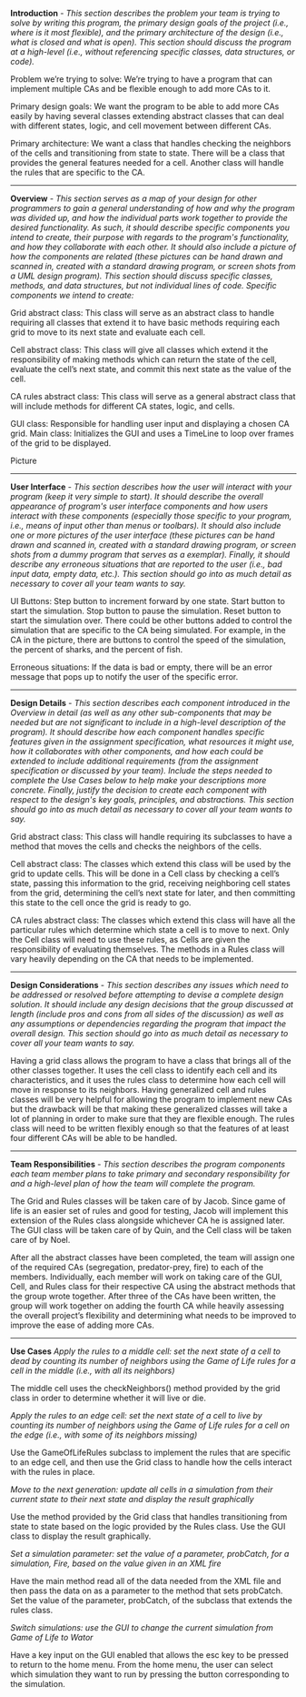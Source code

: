 **Introduction** - *This section describes the problem your team is trying to solve by writing this program, the primary design goals of the project (i.e., where is it most flexible), and the primary architecture of the design (i.e., what is closed and what is open). This section should discuss the program at a high-level (i.e., without referencing specific classes, data structures, or code).*

Problem we’re trying to solve: We’re trying to have a program that can implement multiple CAs and be flexible enough to add more CAs to it.

Primary design goals: We want the program to be able to add more CAs easily by having several classes extending abstract classes that can deal with different states, logic, and cell movement between different CAs.

Primary architecture: We want a class that handles checking the neighbors of the cells and transitioning from state to state. There will be a class that provides the general features needed for a cell. Another class will handle the rules that are specific to the CA.
____________________________________________________________________________________

**Overview** - *This section serves as a map of your design for other programmers to gain a general understanding of how and why the program was divided up, and how the individual parts work together to provide the desired functionality. As such, it should describe specific components you intend to create, their purpose with regards to the program's functionality, and how they collaborate with each other. It should also include a picture of how the components are related (these pictures can be hand drawn and scanned in, created with a standard drawing program, or screen shots from a UML design program). This section should discuss specific classes, methods, and data structures, but not individual lines of code.
Specific components we intend to create:*

Grid abstract class: This class will serve as an abstract class to handle requiring all classes that extend it to have basic methods requiring each grid to move to its next state and evaluate each cell.

Cell abstract class: This class will give all classes which extend it the responsibility of making methods which can return the state of the cell, evaluate the cell’s next state, and commit this next state as the value of the cell.

CA rules abstract class: This class will serve as a general abstract class that will include methods for different CA states, logic, and cells.

GUI class: Responsible for handling user input and displaying a chosen CA grid.
Main class: Initializes the GUI and uses a TimeLine to loop over frames of the grid to be displayed.

Picture
____________________________________________________________________________________

**User Interface** - *This section describes how the user will interact with your program (keep it very simple to start). It should describe the overall appearance of program's user interface components and how users interact with these components (especially those specific to your program, i.e., means of input other than menus or toolbars). It should also include one or more pictures of the user interface (these pictures can be hand drawn and scanned in, created with a standard drawing program, or screen shots from a dummy program that serves as a exemplar). Finally, it should describe any erroneous situations that are reported to the user (i.e., bad input data, empty data, etc.). This section should go into as much detail as necessary to cover all your team wants to say.*

UI Buttons: Step button to increment forward by one state. Start button to start the simulation. Stop button to pause the simulation. Reset button to start the simulation over. There could be other buttons added to control the simulation that are specific to the CA being simulated. For example, in the CA in the picture, there are buttons to control the speed of the simulation, the percent of sharks, and the percent of fish.

Erroneous situations: If the data is bad or empty, there will be an error message that pops up to notify the user of the specific error.
____________________________________________________________________________________

**Design Details** - *This section describes each component introduced in the Overview in detail (as well as any other sub-components that may be needed but are not significant to include in a high-level description of the program). It should describe how each component handles specific features given in the assignment specification, what resources it might use, how it collaborates with other components, and how each could be extended to include additional requirements (from the assignment specification or discussed by your team). Include the steps needed to complete the Use Cases below to help make your descriptions more concrete. Finally, justify the decision to create each component with respect to the design's key goals, principles, and abstractions. This section should go into as much detail as necessary to cover all your team wants to say.*

Grid abstract class: This class will handle requiring its subclasses to have a method that moves the cells and checks the neighbors of the cells.

Cell abstract class:  The classes which extend this class will be used by the grid to update cells.  This will be done in a Cell class by checking a cell’s state, passing this information to the grid, receiving neighboring cell states from the grid, determining the cell’s next state for later, and then committing this state to the cell once the grid is ready to go.

CA rules abstract class:  The classes which extend this class will have all the particular rules which determine which state a cell is to move to next.  Only the Cell class will need to use these rules, as Cells are given the responsibility of evaluating themselves.  The methods in a Rules class will vary heavily depending on the CA that needs to be implemented.
____________________________________________________________________________________

**Design Considerations** - *This section describes any issues which need to be addressed or resolved before attempting to devise a complete design solution. It should include any design decisions that the group discussed at length (include pros and cons from all sides of the discussion) as well as any assumptions or dependencies regarding the program that impact the overall design. This section should go into as much detail as necessary to cover all your team wants to say.*

Having a grid class allows the program to have a class that brings all of the other classes together. It uses the cell class to identify each cell and its characteristics, and it uses the rules class to determine how each cell will move in response to its neighbors. Having generalized cell and rules classes will be very helpful for allowing the program to implement new CAs but the drawback will be that making these generalized classes will take a lot of planning in order to make sure that they are flexible enough. The rules class will need to be written flexibly enough so that the features of at least four different CAs will be able to be handled.
____________________________________________________________________________________

**Team Responsibilities** - *This section describes the program components each team member plans to take primary and secondary responsibility for and a high-level plan of how the team will complete the program.*

The Grid and Rules classes will be taken care of by Jacob.  Since game of life is an easier set of rules and good for testing, Jacob will implement this extension of the Rules class alongside whichever CA he is assigned later. The GUI class will be taken care of by Quin, and the Cell class will be taken care of by Noel.

After all the abstract classes have been completed, the team will assign one of the required CAs (segregation, predator-prey, fire) to each of the members. Individually, each member will work on taking care of the GUI, Cell, and Rules class for their respective CA using the abstract methods that the group wrote together. After three of the CAs have been written, the group will work together on adding the fourth CA while heavily assessing the overall project’s flexibility and determining what needs to be improved to improve the ease of adding more CAs.
____________________________________________________________________________________

**Use Cases**
*Apply the rules to a middle cell: set the next state of a cell to dead by counting its number of neighbors using the Game of Life rules for a cell in the middle (i.e., with all its neighbors)*

The middle cell uses the checkNeighbors() method provided by the grid class in order to determine whether it will live or die.

*Apply the rules to an edge cell: set the next state of a cell to live by counting its number of neighbors using the Game of Life rules for a cell on the edge (i.e., with some of its neighbors missing)*

Use the GameOfLifeRules subclass to implement the rules that are specific to an edge cell, and then use the Grid class to handle how the cells interact with the rules in place.

*Move to the next generation: update all cells in a simulation from their current state to their next state and display the result graphically*

Use the method provided by the Grid class that handles transitioning from state to state based on the logic provided by the Rules class. Use the GUI class to display the result graphically.

*Set a simulation parameter: set the value of a parameter, probCatch, for a simulation, Fire, based on the value given in an XML fire*

Have the main method read all of the data needed from the XML file and then pass the data on as a parameter to the method that sets probCatch. Set the value of the parameter, probCatch, of the subclass that extends the rules class. 

*Switch simulations: use the GUI to change the current simulation from Game of Life to Wator*

Have a key input on the GUI enabled that allows the esc key to be pressed to return to the home menu. From the home menu, the user can select which simulation they want to run by pressing the button corresponding to the simulation.
